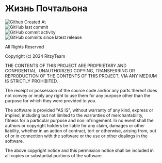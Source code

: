 # Жизнь Почтальона
![Github Created At](https://img.shields.io/github/created-at/Delalex/postman_life?style=for-the-badge)           
![GitHub last commit](https://img.shields.io/github/last-commit/RitzyTeam/PostmanLife?style=for-the-badge)                
![GitHub commit activity](https://img.shields.io/github/commit-activity/w/RitzyTeam/PostmanLife?style=for-the-badge)             
![GitHub commits since latest release](https://img.shields.io/github/commits-since/RitzyTeam/PostmanLife/latest?style=for-the-badge)

All Rights Reserved

Copyright (c) 2024 RitzyTeam

THE CONTENTS OF THIS PROJECT ARE PROPRIETARY AND CONFIDENTIAL.
UNAUTHORIZED COPYING, TRANSFERRING OR REPRODUCTION OF THE CONTENTS OF THIS PROJECT, VIA ANY MEDIUM IS STRICTLY PROHIBITED.

The receipt or possession of the source code and/or any parts thereof does not convey or imply any right to use them
for any purpose other than the purpose for which they were provided to you.

The software is provided "AS IS", without warranty of any kind, express or implied, including but not limited to
the warranties of merchantability, fitness for a particular purpose and non infringement.
In no event shall the authors or copyright holders be liable for any claim, damages or other liability,
whether in an action of contract, tort or otherwise, arising from, out of or in connection with the software
or the use or other dealings in the software.

The above copyright notice and this permission notice shall be included in all copies or substantial portions of the software.
